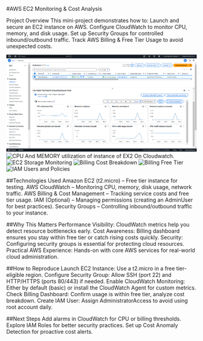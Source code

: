 #AWS EC2 Monitoring & Cost Analysis

Project Overview
This mini-project demonstrates how to:
Launch and secure an EC2 instance on AWS.
Configure CloudWatch to monitor CPU, memory, and disk usage.
Set up Security Groups for controlled inbound/outbound traffic.
Track AWS Billing & Free Tier Usage to avoid unexpected costs.

![EC2 CloudWatch Monitoring](screenshots/EC2.1.png)
![CPU And MEMORY utilization of instance of EX2 On Cloudwatch](screenshots/CPU\And\MEMORY\utilization\of\instance\of\EX2\On\Cloudwatch.jpg).
![EC2 Storage Monitoring](screenshots/EC2\Storage.jpg)
![Billing Cost Breakdown](screenshots/Billing\Cost\Breakdown.jpg)
![Billing Free Tier](screenshots/Billing\Free\Tier.jpg)
![IAM Users and Policies](screenshots/IAM\users\and\policies.jpg)

##Technologies Used
Amazon EC2 (t2.micro) – Free tier instance for testing.
AWS CloudWatch – Monitoring CPU, memory, disk usage, network traffic.
AWS Billing & Cost Management – Tracking service costs and free tier usage.
IAM (Optional) – Managing permissions (creating an AdminUser for best practices).
Security Groups – Controlling inbound/outbound traffic to your instance.

##Why This Matters
Performance Visibility: CloudWatch metrics help you detect resource bottlenecks early.
Cost Awareness: Billing dashboard ensures you stay within free tier or catch rising costs quickly.
Security: Configuring security groups is essential for protecting cloud resources.
Practical AWS Experience: Hands-on with core AWS services for real-world cloud administration.

##How to Reproduce
Launch EC2 Instance: Use a t2.micro in a free tier-eligible region.
Configure Security Group: Allow SSH (port 22) and HTTP/HTTPS (ports 80/443) if needed.
Enable CloudWatch Monitoring: Either by default (basic) or install the CloudWatch Agent for custom metrics.
Check Billing Dashboard: Confirm usage is within free tier, analyze cost breakdown.
Create IAM User: Assign AdministratorAccess to avoid using root account daily.


##Next Steps
Add alarms in CloudWatch for CPU or billing thresholds.
Explore IAM Roles for better security practices.
Set up Cost Anomaly Detection for proactive cost alerts.
